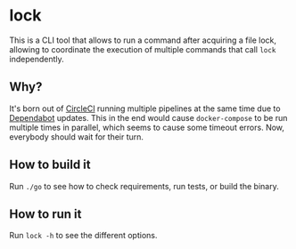 # lock

This is a CLI tool that allows to run a command after acquiring a file lock, allowing to coordinate the execution of multiple commands that call `lock` independently.

## Why?

It's born out of [CircleCI](https://circleci.com/) running multiple pipelines at the same time due to [Dependabot](https://dependabot.com/) updates. This in the end would cause `docker-compose` to be run multiple times in parallel, which seems to cause some timeout errors. Now, everybody should wait for their turn.

## How to build it

Run `./go` to see how to check requirements, run tests, or build the binary.

## How to run it

Run `lock -h` to see the different options.
